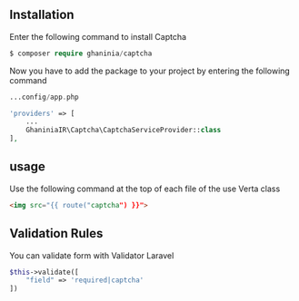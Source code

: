 Installation
------------

Enter the following command to install Captcha
```php
$ composer require ghaninia/captcha
```
Now you have to add the package to your project by entering the following command
```php
...config/app.php

'providers' => [
    ...
    GhaniniaIR\Captcha\CaptchaServiceProvider::class 
],
```

usage 
-----
<p>Use the following command at the top of each file of the use Verta class
</p>

```html
<img src="{{ route("captcha") }}">
```

Validation Rules
-----

<p>
You can validate form with Validator Laravel
</p>

```php
$this->validate([
    "field" => 'required|captcha'
])
```

